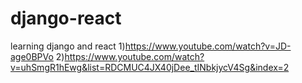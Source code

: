 # django-react
learning django and react
1)https://www.youtube.com/watch?v=JD-age0BPVo
2)https://www.youtube.com/watch?v=uhSmgR1hEwg&list=RDCMUC4JX40jDee_tINbkjycV4Sg&index=2
